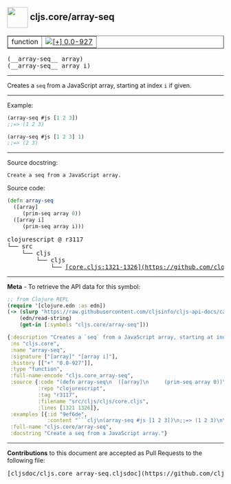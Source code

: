 ## <img width="48px" valign="middle" src="http://i.imgur.com/Hi20huC.png"> cljs.core/array-seq

 <table border="1">
<tr>

<td>function</td>
<td><a href="https://github.com/cljsinfo/cljs-api-docs/tree/0.0-927"><img valign="middle" alt="[+] 0.0-927" src="https://img.shields.io/badge/+-0.0--927-lightgrey.svg"></a> </td>
</tr>
</table>

 <samp>
(__array-seq__ array)<br>
</samp>
 <samp>
(__array-seq__ array i)<br>
</samp>

---

Creates a `seq` from a JavaScript array, starting at index `i` if given.

---

Example:

```clj
(array-seq #js [1 2 3])
;;=> (1 2 3)

(array-seq #js [1 2 3] 1)
;;=> (2 3)
```

---


Source docstring:

```
Create a seq from a JavaScript array.
```

Source code:

```clj
(defn array-seq
  ([array]
     (prim-seq array 0))
  ([array i]
     (prim-seq array i)))
```

 <pre>
clojurescript @ r3117
└── src
    └── cljs
        └── cljs
            └── <ins>[core.cljs:1321-1326](https://github.com/clojure/clojurescript/blob/r3117/src/cljs/cljs/core.cljs#L1321-L1326)</ins>
</pre>


---

__Meta__ - To retrieve the API data for this symbol:

```clj
;; from Clojure REPL
(require '[clojure.edn :as edn])
(-> (slurp "https://raw.githubusercontent.com/cljsinfo/cljs-api-docs/catalog/cljs-api.edn")
    (edn/read-string)
    (get-in [:symbols "cljs.core/array-seq"]))
```

```clj
{:description "Creates a `seq` from a JavaScript array, starting at index `i` if given.",
 :ns "cljs.core",
 :name "array-seq",
 :signature ["[array]" "[array i]"],
 :history [["+" "0.0-927"]],
 :type "function",
 :full-name-encode "cljs.core_array-seq",
 :source {:code "(defn array-seq\n  ([array]\n     (prim-seq array 0))\n  ([array i]\n     (prim-seq array i)))",
          :repo "clojurescript",
          :tag "r3117",
          :filename "src/cljs/cljs/core.cljs",
          :lines [1321 1326]},
 :examples [{:id "9ef6de",
             :content "```clj\n(array-seq #js [1 2 3])\n;;=> (1 2 3)\n\n(array-seq #js [1 2 3] 1)\n;;=> (2 3)\n```"}],
 :full-name "cljs.core/array-seq",
 :docstring "Create a seq from a JavaScript array."}

```

---

__Contributions__ to this document are accepted as Pull Requests to the following file:

 <pre>
[cljsdoc/cljs.core_array-seq.cljsdoc](https://github.com/cljsinfo/cljs-api-docs/blob/master/cljsdoc/cljs.core_array-seq.cljsdoc)
</pre>

